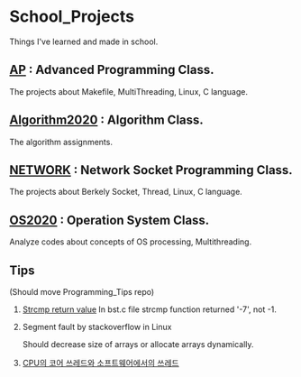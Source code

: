 # School_Projects
Things I've learned and made in school.

## [AP](https://github.com/jams10/School_Projects/tree/master/AP) : Advanced Programming Class. 
The projects about Makefile, MultiThreading, Linux, C language.

## [Algorithm2020](https://github.com/jams10/School_Projects/tree/master/Algorithm2020) : Algorithm Class.
The algorithm assignments.

## [NETWORK](https://github.com/jams10/School_Projects/tree/master/NETWORK) : Network Socket Programming Class. 
The projects about Berkely Socket, Thread, Linux, C language.

## [OS2020](https://github.com/jams10/School_Projects/tree/master/OS2020) : Operation System Class.
Analyze codes about concepts of OS processing, Multithreading.

## Tips
(Should move Programming_Tips repo)

1. [Strcmp return value](https://stackoverflow.com/questions/13571907/when-will-strcmp-not-return-1-0-or-1)
   In bst.c file strcmp function returned '-7', not -1.
   
2. Segment fault by stackoverflow in Linux 
   
   Should decrease size of arrays or allocate arrays dynamically.

3. [CPU의 코어 쓰레드와 소프트웨어에서의 쓰레드](https://kldp.org/node/154708)
